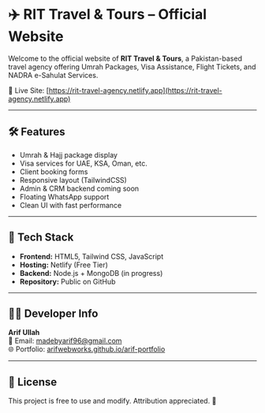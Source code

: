 # ✈️ RIT Travel & Tours – Official Website

Welcome to the official website of **RIT Travel & Tours**, a Pakistan-based travel agency offering Umrah Packages, Visa Assistance, Flight Tickets, and NADRA e-Sahulat Services.

🚀 Live Site: [https://rit-travel-agency.netlify.app](https://rit-travel-agency.netlify.app)

---

## 🛠️ Features

- Umrah & Hajj package display
- Visa services for UAE, KSA, Oman, etc.
- Client booking forms
- Responsive layout (TailwindCSS)
- Admin & CRM backend coming soon
- Floating WhatsApp support
- Clean UI with fast performance

---

## 🔧 Tech Stack

- **Frontend:** HTML5, Tailwind CSS, JavaScript
- **Hosting:** Netlify (Free Tier)
- **Backend:** Node.js + MongoDB (in progress)
- **Repository:** Public on GitHub

---

## 👨‍💻 Developer Info

**Arif Ullah**  
📧 Email: madebyarif96@gmail.com  
🌐 Portfolio: [arifwebworks.github.io/arif-portfolio](https://arifwebworks.github.io/arif-portfolio)

---

## 📜 License

This project is free to use and modify. Attribution appreciated. 🤝
